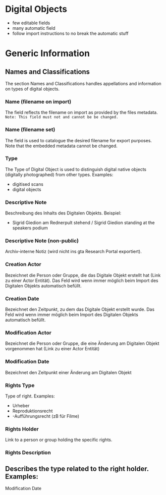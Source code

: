 # Digital Objects
- few editable fields
- many automatic field
- follow import instructions to no break the automatic stuff

# Generic Information

## Names and Classifications
The section Names and Classifications handles appellations and information on types of digital objects.  

### Name (filename on import)
The field reflects the filename on import as provided by the files metadata. `Note: This field must not and cannot be be changed.` 

### Name (filename set)
The field is used to catalogue the desired filename for export purposes. Note that the embedded metadata cannot be changed. 

### Type
The Type of Digital Object is used to distinguish digital native objects (digitally photographed) from other types. Examples: 
- digitised scans
- digital objects 

### Descriptive Note
Beschreibung des Inhalts des Digitalen Objekts. 
Beispiel: 
- Sigrid Giedion am Rednerpult stehend / Sigrid Giedion standing at the speakers podium

### Descriptive Note (non-public)
Archiv-interne Notiz (wird nicht ins gta Research Portal exportiert). 

### Creation Actor
Bezeichnet die Person oder Gruppe, die das Digitale Objekt erstellt hat (Link zu einer Actor Entität). Das Feld wird wenn immer möglich beim Import des Digitalen Objekts automatisch befüllt. 

### Creation Date
Bezeichnet den Zeitpunkt, zu dem das Digitale Objekt erstellt wurde. Das Feld wird wenn immer möglich beim Import des Digitalen Objekts automatisch befüllt. 

### Modification Actor
Bezeichnet die Person oder Gruppe, die eine Änderung am Digitalen Objekt vorgenommen hat (Link zu einer Actor Entität)

### Modification Date
Bezeichnet den Zeitpunkt einer Änderung am Digitalen Objekt
 
### Rights Type
Type of right. 
Examples: 
- Urheber
- Reproduktionsrecht
- -Aufführungsrecht (zB für Filme)

### Rights Holder
Link to a person or group holding the specific rights. 

### Rights Description
Describes the type related to the right holder.
Examples: 
-  




Modification Date
